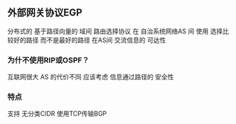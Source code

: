 ##  外部网关协议EGP 
分布式的 基于路径向量的 域间 路由选择协议
在 自治系统网络AS 间 使用
选择比较好的路径 而不是最好的路径
在AS间 交流信息的 可达性


###   为什不使用RIP或OSPF？
互联网很大
AS 的代价不同
应该考虑 信息通过路径的 安全性



###   特点
支持 无分类CIDR
使用TCP传输BGP
